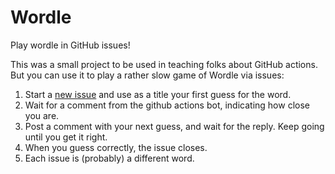 # Wordle

Play wordle in GitHub issues!

This was a small project to be used in teaching folks about GitHub actions. But you can use it to play a rather slow game of Wordle via issues:

1. Start a [new issue](https://github.com/skiadas/wordle/issues/new?template=Blank+issue) and use as a title your first guess for the word.
2. Wait for a comment from the github actions bot, indicating how close you are.
3. Post a comment with your next guess, and wait for the reply. Keep going until you get it right.
4. When you guess correctly, the issue closes.
5. Each issue is (probably) a different word.
